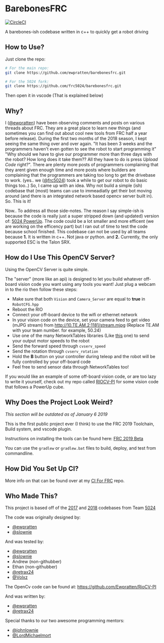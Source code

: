 # BarebonesFRC
[![CircleCI](https://circleci.com/gh/Ewpratten/barebonesFRC/tree/master.svg?style=svg)](https://circleci.com/gh/Ewpratten/barebonesFRC/tree/master)

A barebones-ish codebase written in c++ to quickly get a robot driving

## How to Use?
Just clone the repo:
```bash
# For the main repo:
git clone https://github.com/ewpratten/barebonesfrc.git

# For the 5024 fork:
git clone https://github.com/frc5024/barebonesfrc.git
```
Then open it in vscode (That is explained below)

## Why?
I \([@ewpratten](Https://github.com/ewpratten)\) have been observing comments and posts on various threads about FRC. They are a great place to learn new things (and sometimes you can find out about cool new tools from FRC half a year before release). During the first two months of the 2018 season, I kept seeing the same thing over and over again. "It has been 3 weeks and the programmers haven't even gotten to see the robot to start programming it" "Why should we have to give our programmer more than three days with the robot? How long does it take them?? All they have to do is press *Upload Code* right?". There are plenty more posts of programmers complaining that they arent given enough time and more posts where builders are complaining that the programmers are taking too long to get the drivebase to work. (yes.. we \([@frc5024](Https://github.com/frc5024)\) took a while to get our robot to do basic things too..) So, I came up with an idea. Why not build a simple (ish) codebase that (most) teams can use to immeadiatly get their bot moving around (and there is an integrated network based opencv server built in). So. This is it!

Now.. To address all those side-notes. The reason I say simple-ish is because the code is really just a super stripped down (and updated) version of: [5024 PowerUp](Https://github.com/frc5024/PowerUp). The code could be a lot smaller and more efficent (we are working on the efficency part) but I ran out of time to test the code because school finished. This codebase can not be used by all teams because **1.** It is written in c++. Not java or python. and **2.** Currently, the only supported ESC is the Talon SRX.

## How do I Use This OpenCV Server?
Using the OpenCV Server is quite simple.

The "server" (more like an api) is designed to let you build whatever off-board vision code you want using any tools you want! Just plug a webcam in to the rio then follow these steps:
 - Make sure that both `Vision` and `Camera_Server` are equal to **true** in `RobotCFG.hpp`
 - Reboot the RIO
 - Connect your off-board device to the wifi or ethernet network
 - In your vision code on the device, set your camera feed to get video (mJPG stream) from http://10.TE.AM.2:1181/stream.mjpg (Replace TE.AM with your team number. for example, 50.24)
 - Use one of the many NetworkTables libraries (Like [this](https://github.com/robotpy/pynetworktables) one) to send your output motor speeds to the robot
 - Send the forward speed through `cvserv_speed`
 - Send the rotation through `cvserv_rotation`
 - Hold the **B** button on your controller during teleop and the robot will be fully controlled by your off-board code
 - Feel free to send sensor data through NetworkTables too!

If you would like an example of some off-board vision code, or are too lazy to write it yourself, check out my repo called [RIOCV-PI](https://github.com/Ewpratten/RioCV-PI) for some vision code that follows a PowerUp cube.

## Why Does the Project Look Weird?
*This section will be outdated as of January 6 2019*

This is the first public project ever (I think) to use the FRC 2019 Toolchain, Build system, and vscode plugin.

Instructions on installing the tools can be found here: [FRC 2019 Beta](https://wpilib.screenstepslive.com/s/currentCS/m/79833/c/259485)

You can use the `gradlew` or `gradlew.bat` files to build, deploy, and test from commandline.

## How Did You Set Up CI?
More info on that can be found over at my [CI For FRC](https://github.com/Ewpratten/FRC-CI) repo.

## Who Made This?
This project is based off of the [2017](https://github.com/RaiderRobotics5024/2017Main) and [2018](Https://github.com/frc5024/PowerUp) codebases from Team [5024](Https://github.com/frc5024)

The code was originally designed by:
 - [@ewpratten](Https://github.com/ewpratten)
 - [@slownie](Https://github.com/slownie)

And was tested by:
 - [@ewpratten](Https://github.com/ewpratten)
 - [@slownie](Https://github.com/slownie)
 - Andrew (non-githubber)
 - Ethan (non-githubber)
 - [@retrax24](Https://github.com/retrax24)
 - [@Volxz](Https://github.com/Volxz)

The OpenCv code can be found at:
https://github.com/Ewpratten/RioCV-PI

And was written by:
 - [@ewpratten](Https://github.com/ewpratten)
 - [@retrax24](Https://github.com/retrax24)

Special thanks to our two awesome programming mentors:
 - [@johnlownie](https://github.com/johnlownie)
 - [@LordMichaelmort](https://github.com/LordMichaelmort)
